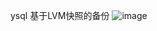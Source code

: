 ysql 基于LVM快照的备份
![image](https://images2015.cnblogs.com/blog/807333/201512/807333-20151217170546584-1404104546.png)